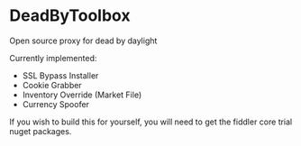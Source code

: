 # DeadByToolbox
Open source proxy for dead by daylight

Currently implemented:
- SSL Bypass Installer
- Cookie Grabber
- Inventory Override (Market File)
- Currency Spoofer

If you wish to build this for yourself, you will need to get the fiddler core trial nuget packages.
